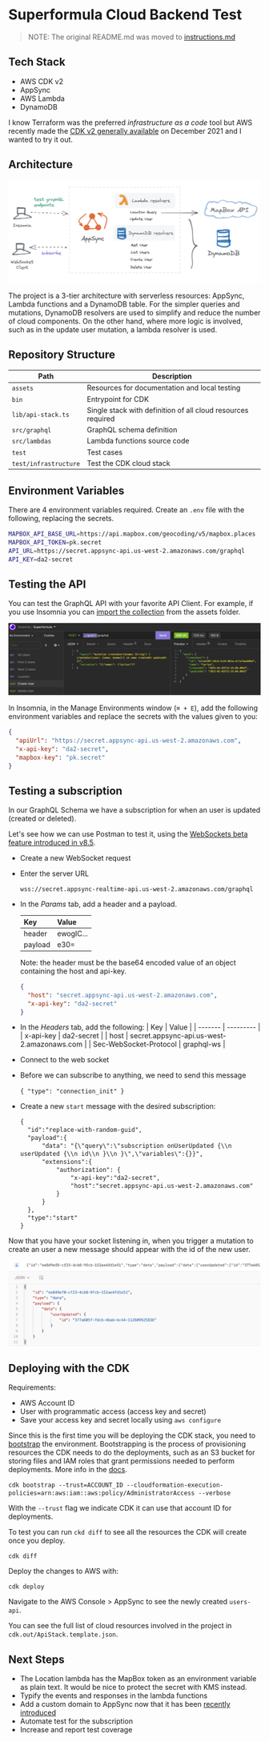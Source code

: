 # Superformula Cloud Backend Test

> NOTE: The original README.md was moved to [instructions.md](./instructions.md)

## Tech Stack

- AWS CDK v2
- AppSync
- AWS Lambda
- DynamoDB

I know Terraform was the preferred _infrastructure as a code_ tool but AWS recently made the [CDK v2 generally available](https://aws.amazon.com/about-aws/whats-new/2021/12/aws-cloud-development-kit-cdk-generally-available/) on December 2021 and I wanted to try it out.

## Architecture

![Architecture](/assets/architecture.png 'Architecture')

The project is a 3-tier architecture with serverless resources: AppSync, Lambda functions and a DynamoDB table. For the simpler queries and mutations, DynamoDB resolvers are used to simplify and reduce the number of cloud components. On the other hand, where more logic is involved, such as in the update user mutation, a lambda resolver is used.

## Repository Structure

| Path                  | Description                                                  |
| --------------------- | ------------------------------------------------------------ |
| `assets`              | Resources for documentation and local testing                |
| `bin`                 | Entrypoint for CDK                                           |
| `lib/api-stack.ts`    | Single stack with definition of all cloud resources required |
| `src/graphql`         | GraphQL schema definition                                    |
| `src/lambdas`         | Lambda functions source code                                 |
| `test`                | Test cases                                                   |
| `test/infrastructure` | Test the CDK cloud stack                                     |

## Environment Variables

There are 4 environment variables required. Create an `.env` file with the following, replacing the secrets.

```bash
MAPBOX_API_BASE_URL=https://api.mapbox.com/geocoding/v5/mapbox.places
MAPBOX_API_TOKEN=pk.secret
API_URL=https://secret.appsync-api.us-west-2.amazonaws.com/graphql
API_KEY=da2-secret
```

## Testing the API

You can test the GraphQL API with your favorite API Client. For example, if you use Insomnia you can [import the collection](/assets.Insomnia.json) from the assets folder.

![Using Insomnia to test GraphQL endpoints](/assets/insomnia.png 'Testing GraphQL Endpoints in Insomnia')

In Insomnia, in the Manage Environments window (`⌘ + E`), add the following environment variables and replace the secrets with the values given to you:

```json
{
  "apiUrl": "https://secret.appsync-api.us-west-2.amazonaws.com",
  "x-api-key": "da2-secret",
  "mapbox-key": "pk.secret"
}
```

## Testing a subscription

In our GraphQL Schema we have a subscription for when an user is updated (created or deleted).

Let's see how we can use Postman to test it, using the [WebSockets beta feature introduced in
v8.5](https://blog.postman.com/postman-supports-websocket-apis/).

- Create a new WebSocket request
- Enter the server URL

  ```
  wss://secret.appsync-realtime-api.us-west-2.amazonaws.com/graphql
  ```

- In the _Params_ tab, add a header and a payload.

  | Key     | Value     |
  | ------- | --------- |
  | header  | ewogIC... |
  | payload | e30=      |

  Note: the header must be the base64 encoded value of an object containing the host and api-key.

  ```json
  {
    "host": "secret.appsync-api.us-west-2.amazonaws.com",
    "x-api-key": "da2-secret"
  }
  ```

- In the _Headers_ tab, add the following:
  | Key | Value |
  | ------- | --------- |
  | x-api-key | da2-secret |
  | host | secret.appsync-api.us-west-2.amazonaws.com |
  | Sec-WebSocket-Protocol | graphql-ws |

- Connect to the web socket

- Before we can subscribe to anything, we need to send this message

  `{ "type": "connection_init" }`

- Create a new `start` message with the desired subscription:

  ```
  {
    "id":"replace-with-random-guid",
    "payload":{
        "data": "{\"query\":\"subscription onUserUpdated {\\n userUpdated {\\n id\\n }\\n }\",\"variables\":{}}",
        "extensions":{
            "authorization": {
                "x-api-key":"da2-secret",
                "host":"secret.appsync-api.us-west-2.amazonaws.com"
            }
        }
    },
    "type":"start"
  }
  ```

Now that you have your socket listening in, when you trigger a mutation to create an user a new message should appear with the id of the new user.

![Received message on a subscriptino](/assets/user-updated.png 'Testing the user updated subscription')

## Deploying with the CDK

Requirements:

- AWS Account ID
- User with programmatic access (access key and secret)
- Save your access key and secret locally using `aws configure`

Since this is the first time you will be deploying the CDK stack, you need to [bootstrap](https://docs.aws.amazon.com/cdk/latest/guide/bootstrapping.html) the environment. Bootstrapping is the process of provisioning resources the CDK needs to do the deployments, such as an S3 bucket for storing files and IAM roles that grant permissions needed to perform deployments. More info in the [docs](https://docs.aws.amazon.com/cdk/v2/guide/bootstrapping.html).

```shell
cdk bootstrap --trust=ACCOUNT_ID --cloudformation-execution-policies=arn:aws:iam::aws:policy/AdministratorAccess --verbose
```

With the `--trust` flag we indicate CDK it can use that account ID for deployments.

To test you can run `ckd diff` to see all the resources the CDK will create once you deploy.

```shell
cdk diff
```

Deploy the changes to AWS with:

```shell
cdk deploy
```

Navigate to the AWS Console > AppSync to see the newly created `users-api`.

You can see the full list of cloud resources involved in the project in `cdk.out/ApiStack.template.json`.

## Next Steps

- The Location lambda has the MapBox token as an environment variable as plain text. It would be nice to protect the secret with KMS instead.
- Typify the events and responses in the lambda functions
- Add a custom domain to AppSync now that it has been [recently introduced](https://aws.amazon.com/blogs/mobile/introducing-custom-domain-names-for-aws-appsync-apis/)
- Automate test for the subscription
- Increase and report test coverage
